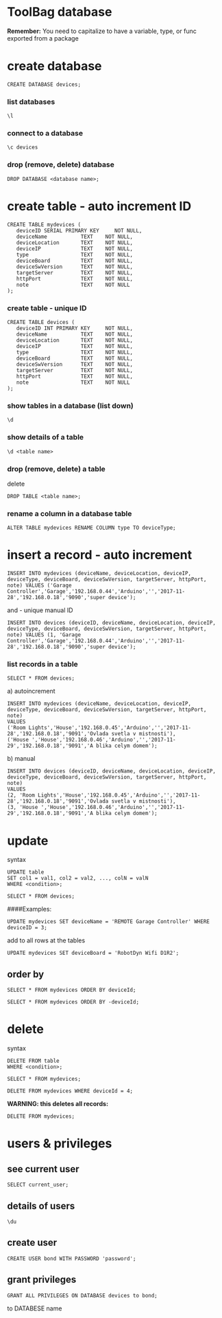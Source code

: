 # ToolBag database


**Remember:** 
You need to capitalize to have a variable, type, or func exported from a package


# create database
  
```
CREATE DATABASE devices;
```

### list databases
```
\l
```

### connect to a database
```
\c devices
```

### drop (remove, delete) database
```
DROP DATABASE <database name>;
```

# create table - auto increment ID
```
CREATE TABLE mydevices (
   deviceID SERIAL PRIMARY KEY     NOT NULL,
   deviceName           TEXT    NOT NULL,
   deviceLocation       TEXT    NOT NULL,
   deviceIP             TEXT    NOT NULL,
   type                 TEXT    NOT NULL,
   deviceBoard          TEXT    NOT NULL,
   deviceSwVersion      TEXT    NOT NULL,
   targetServer         TEXT    NOT NULL,
   httpPort             TEXT    NOT NULL,
   note                 TEXT    NOT NULL
);
```


### create table - unique ID
```
CREATE TABLE devices (
   deviceID INT PRIMARY KEY     NOT NULL,
   deviceName           TEXT    NOT NULL,
   deviceLocation       TEXT    NOT NULL,
   deviceIP             TEXT    NOT NULL,
   type                 TEXT    NOT NULL,
   deviceBoard          TEXT    NOT NULL,
   deviceSwVersion      TEXT    NOT NULL,
   targetServer         TEXT    NOT NULL,
   httpPort             TEXT    NOT NULL,
   note                 TEXT    NOT NULL
);
```

### show tables in a database (list down)
```
\d
```

### show details of a table
```
\d <table name>
```

### drop (remove, delete) a table 
delete
```
DROP TABLE <table name>;
```
### rename a column in a database table 
```
ALTER TABLE mydevices RENAME COLUMN type TO deviceType;
```
           



# insert a record - auto increment
```
INSERT INTO mydevices (deviceName, deviceLocation, deviceIP, deviceType, deviceBoard, deviceSwVersion, targetServer, httpPort, note) VALUES ('Garage Controller','Garage','192.168.0.44','Arduino','','2017-11-28','192.168.0.18','9090','super device');
```
and - unique manual ID
```
INSERT INTO devices (deviceID, deviceName, deviceLocation, deviceIP, deviceType, deviceBoard, deviceSwVersion, targetServer, httpPort, note) VALUES (1, 'Garage Controller','Garage','192.168.0.44','Arduino','','2017-11-28','192.168.0.18','9090','super device');
```

### list records in a table
```
SELECT * FROM devices;
```
a) autoincrement
```
INSERT INTO mydevices (deviceName, deviceLocation, deviceIP, deviceType, deviceBoard, deviceSwVersion, targetServer, httpPort, note) 
VALUES 
('Room Lights','House','192.168.0.45','Arduino','','2017-11-28','192.168.0.18','9091','Ovlada svetla v mistnosti'),
('House ','House','192.168.0.46','Arduino','','2017-11-29','192.168.0.18','9091','A blika celym domem');

```
b) manual
```
INSERT INTO devices (deviceID, deviceName, deviceLocation, deviceIP, deviceType, deviceBoard, deviceSwVersion, targetServer, httpPort, note) 
VALUES 
(2, 'Room Lights','House','192.168.0.45','Arduino','','2017-11-28','192.168.0.18','9091','Ovlada svetla v mistnosti'),
(3, 'House ','House','192.168.0.46','Arduino','','2017-11-29','192.168.0.18','9091','A blika celym domem');

```

# update

syntax
```
UPDATE table
SET col1 = val1, col2 = val2, ..., colN = valN
WHERE <condition>;
```

```
SELECT * FROM devices;
```

####Examples:
```
UPDATE mydevices SET deviceName = 'REMOTE Garage Controller' WHERE deviceID = 3;
```
add to all rows at the tables
```
UPDATE mydevices SET deviceBoard = 'RobotDyn Wifi D1R2';
```


## order by
```
SELECT * FROM mydevices ORDER BY deviceId;
```
```
SELECT * FROM mydevices ORDER BY -deviceId;
```

# delete

syntax
```
DELETE FROM table
WHERE <condition>;
```

```
SELECT * FROM mydevices;
```

```
DELETE FROM mydevices WHERE deviceId = 4;
```

**WARNING: this deletes all records:**
```
DELETE FROM mydevices;
```

# users & privileges

## see current user
```
SELECT current_user;
```

## details of users
```
\du
```

## create user
```
CREATE USER bond WITH PASSWORD 'password';
```

## grant privileges
```
GRANT ALL PRIVILEGES ON DATABASE devices to bond;
```
to DATABESE name
